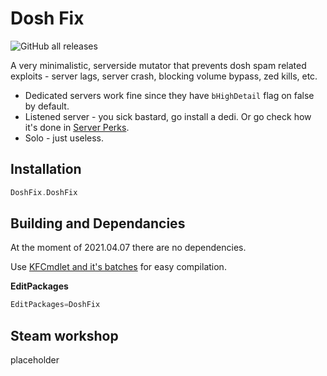 # Dosh Fix

![GitHub all releases](https://img.shields.io/github/downloads/InsultingPros/DoshFix/total)

A very minimalistic, serverside mutator that prevents dosh spam related exploits - server lags, server crash, blocking volume bypass, zed kills, etc.

* Dedicated servers work fine since they have `bHighDetail` flag on false by default.
* Listened server - you sick bastard, go install a dedi. Or go check how it's done in [Server Perks](https://forums.tripwireinteractive.com/index.php?threads/mut-per-server-stats.36898/).
* Solo - just useless.

## Installation

```cpp
DoshFix.DoshFix
```

## Building and Dependancies

At the moment of 2021.04.07 there are no dependencies.

Use [KFCmdlet and it's batches](https://github.com/InsultingPros/KFCmdlet) for easy compilation.

**EditPackages**

```cpp
EditPackages=DoshFix
```

## Steam workshop

placeholder
